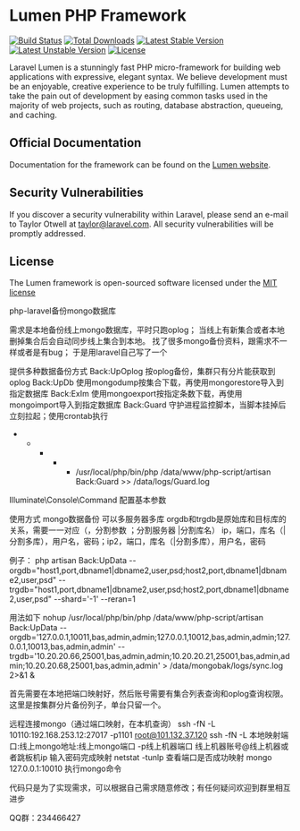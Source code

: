 # Lumen PHP Framework

[![Build Status](https://travis-ci.org/laravel/lumen-framework.svg)](https://travis-ci.org/laravel/lumen-framework)
[![Total Downloads](https://poser.pugx.org/laravel/lumen-framework/d/total.svg)](https://packagist.org/packages/laravel/lumen-framework)
[![Latest Stable Version](https://poser.pugx.org/laravel/lumen-framework/v/stable.svg)](https://packagist.org/packages/laravel/lumen-framework)
[![Latest Unstable Version](https://poser.pugx.org/laravel/lumen-framework/v/unstable.svg)](https://packagist.org/packages/laravel/lumen-framework)
[![License](https://poser.pugx.org/laravel/lumen-framework/license.svg)](https://packagist.org/packages/laravel/lumen-framework)

Laravel Lumen is a stunningly fast PHP micro-framework for building web applications with expressive, elegant syntax. We believe development must be an enjoyable, creative experience to be truly fulfilling. Lumen attempts to take the pain out of development by easing common tasks used in the majority of web projects, such as routing, database abstraction, queueing, and caching.

## Official Documentation

Documentation for the framework can be found on the [Lumen website](http://lumen.laravel.com/docs).

## Security Vulnerabilities

If you discover a security vulnerability within Laravel, please send an e-mail to Taylor Otwell at taylor@laravel.com. All security vulnerabilities will be promptly addressed.

## License

The Lumen framework is open-sourced software licensed under the [MIT license](http://opensource.org/licenses/MIT)

php-laravel备份mongo数据库

需求是本地备份线上mongo数据库，平时只跑oplog； 当线上有新集合或者本地删掉集合后会自动同步线上集合到本地。 找了很多mongo备份资料，跟需求不一样或者是有bug； 于是用laravel自己写了一个

提供多种数据备份方式
Back:UpOplog 按oplog备份，集群只有分片能获取到oplog
Back:UpDb 使用mongodump按集合下载，再使用mongorestore导入到指定数据库
Back:ExIm 使用mongoexport按指定条数下载，再使用mongoimport导入到指定数据库
Back:Guard 守护进程监控脚本，当脚本挂掉后立刻拉起；使用crontab执行
* * * * * /usr/local/php/bin/php /data/www/php-script/artisan Back:Guard >> /data/logs/Guard.log

Illuminate\Console\Command 配置基本参数

使用方式
mongo数据备份 可以多服务器多库 orgdb和trgdb是原始库和目标库的关系，需要一一对应（，分割参数 ；分割服务器 |分割库名） ip，端口，库名（|分割多库），用户名，密码；ip2，端口，库名（|分割多库），用户名，密码

例子： php artisan Back:UpData --orgdb="host1,port,dbname1|dbname2,user,psd;host2,port,dbname1|dbname2,user,psd" --trgdb="host1,port,dbname1|dbname2,user,psd;host2,port,dbname1|dbname2,user,psd" --shard='-1' --reran=1

用法如下 nohup /usr/local/php/bin/php /data/www/php-script/artisan Back:UpData --orgdb='127.0.0.1,10011,bas,admin,admin;127.0.0.1,10012,bas,admin,admin;127.0.0.1,10013,bas,admin,admin' --trgdb='10.20.20.66,25001,bas,admin,admin;10.20.20.21,25001,bas,admin,admin;10.20.20.68,25001,bas,admin,admin' > /data/mongobak/logs/sync.log 2>&1 &

首先需要在本地把端口映射好，然后账号需要有集合列表查询和oplog查询权限。这里是按集群分片备份列子，单台只留一个。

远程连接mongo（通过端口映射，在本机查询）
ssh -fN -L 10110:192.168.253.12:27017 -p1101 root@101.132.37.120
ssh -fN -L 本地映射端口:线上mongo地址:线上mongo端口 -p线上机器端口 线上机器账号@线上机器或者跳板机ip
输入密码完成映射
netstat -tunlp 查看端口是否成功映射
mongo 127.0.0.1:10010  执行mongo命令

代码只是为了实现需求，可以根据自己需求随意修改；有任何疑问欢迎到群里相互进步

QQ群：234466427
